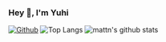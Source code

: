 ### Hey 👋, I'm Yuhi
[![Github](https://img.shields.io/github/followers/Tako64tako?label=Follow&style=social)](https://github.com/Tako64tako)
![Top Langs](https://github-readme-stats.vercel.app/api/top-langs/?username=Tako64tako&hide=html)
![mattn's github stats](https://github-readme-stats.vercel.app/api?username=Tako64tako&show_icons=true&count_private=true&line_height=40)
<!--
**Tako64tako/Tako64tako** is a ✨ _special_ ✨ repository because its `README.md` (this file) appears on your GitHub profile.

Here are some ideas to get you started:

- 🔭 I’m currently working on ...
- 🌱 I’m currently learning ...
- 👯 I’m looking to collaborate on ...
- 🤔 I’m looking for help with ...
- 💬 Ask me about ...
- 📫 How to reach me: ...
- 😄 Pronouns: ...
- ⚡ Fun fact: ...
-->
